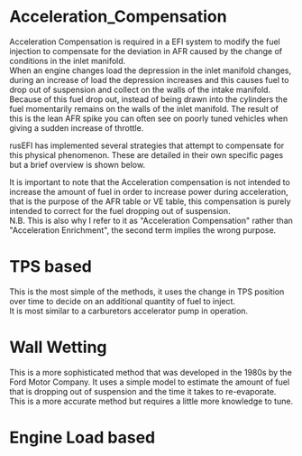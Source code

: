 # Acceleration_Compensation

Acceleration Compensation is required in a EFI system to modify the fuel injection to compensate for the deviation in AFR caused by the change of conditions in the inlet manifold.  
When an engine changes load the depression in the inlet manifold changes, during an increase of load the depression increases and this causes fuel to drop out of suspension and collect on the walls of the intake manifold.  
Because of this fuel drop out, instead of being drawn into the cylinders the fuel momentarily remains on the walls of the inlet manifold. The result of this is the lean AFR spike you can often see on poorly tuned vehicles when giving a sudden increase of throttle. 

rusEFI has implemented several strategies that attempt to compensate for this physical phenomenon. These are detailed in their  own specific pages but a brief overview is shown below.

It is important to note that the Acceleration compensation is not intended to increase the amount of fuel in order to increase power during acceleration, that is the purpose of the AFR table or VE table, this compensation is purely intended to correct for the fuel dropping out of suspension.  
N.B. This is also why I refer to it as "Acceleration Compensation" rather than "Acceleration Enrichment", the second term implies the wrong purpose. 

# TPS based 

This is the most simple of the methods, it uses the change in TPS position over time to decide on an additional quantity of fuel to inject.  
It is most similar to a carburetors accelerator pump in operation. 

# Wall Wetting 

This is a more sophisticated method that was developed in the 1980s by the Ford Motor Company. It uses a simple model to estimate the amount of fuel that is dropping out of suspension and the time it takes to re-evaporate.  
This is a more accurate method but requires a little more knowledge to tune. 

# Engine Load based 

[//]: # "To do by someone with more understanding of this implementation"

